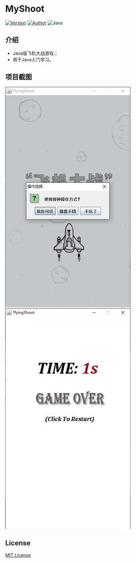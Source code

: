 # MyShoot
[![Version](https://img.shields.io/badge/Version-1.0-red.svg "Version 1.0")](https://github.com/ACGkaka/MyShoot "Version")
[![Author](https://img.shields.io/badge/Author-ACGkaka-red.svg "Author")](https://ACGkaka.github.io "Author")
![Java](https://img.shields.io/badge/Java-blue.svg "Java")

## 介绍
* Java版飞机大战游戏；
* 用于Java入门学习。

## 项目截图

![ACGkaka-个人博客](./screenshots/1_cover.png "ACGkaka-个人博客")
![ACGkaka-个人博客](./screenshots/5_gameover.png "ACGkaka-个人博客")

## License
[MIT License](./LICENSE "LICENSE")
